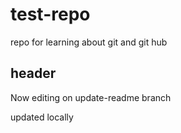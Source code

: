 # test-repo
repo for learning about git and git hub
## header

Now editing on update-readme branch

updated locally
